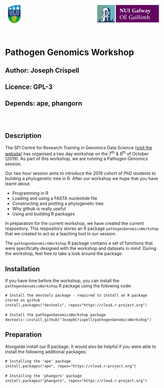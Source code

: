 <img align="left" src="Logos/ucd.gif" width=12%>
<img align="right" src="Logos/nuig.png" width=40%>

<br/><br/><br/><br/><br/>

# Pathogen Genomics Workshop
## Author: Joseph Crispell
## Licence: GPL-3
## Depends: ape, phangorn

<br/><br/>

## Description

The SFI Centre for Research Training in Genomics Data Science ([visit the website](https://genomicsdatascience.ie/)) has organised a two day workshop on the 7<sup>th</sup> & 8<sup>th</sup> of October (2019). As part of this workshop, we are running a Pathogen Genomics session.

Our two hour session aims to introduce the 2019 cohort of PhD students to building a phylogenetic tree in R. After our workshop we hope that you have learnt about:

- Programming in R
- Loading and using a FASTA nucleotide file
- Constructing and plotting a phylogenetic tree
- Why github is really useful
- Using and building R packages

In preparation for the current workshop, we have created the current respository. This respository stores an R package `pathogenGenomicsWorkshop` that we created to act as a teaching tool in our session.

The `pathogenGenomicsWorkshop` R package contains a set of functions that were specifically designed with the workshop and datasets in mind. During the workshop, feel free to take a look around the package.

## Installation

If you have time before the workshop, you can install the `pathogenGenomicsWorkshop` R package using the following code:
```
# Install the devtools package - required to install an R package stored on github
install.packages("devtools", repos="https://cloud.r-project.org")

# Install the pathogenGenomicsWorkshop package
devtools::install_github("JosephCrispell/pathogenGenomicsWorkshop")
```

## Preparation

Alongside install our R package. It would also be helpful if you were able to install the following additional packages:
```
# Installing the 'ape' package
install.packages("ape", repos="https://cloud.r-project.org")

# Installing the 'phangorn' package
install.packages("phangorn", repos="https://cloud.r-project.org")
```
